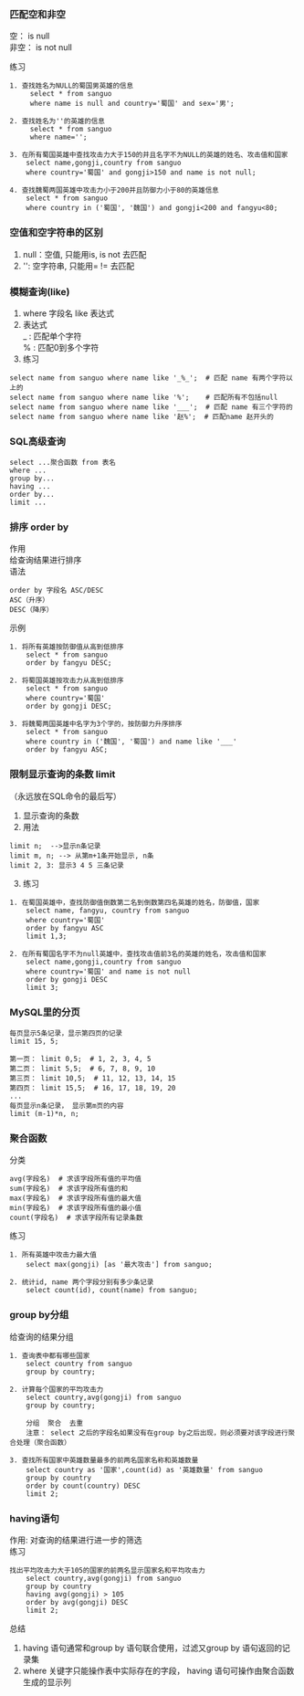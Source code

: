 ### 匹配空和非空  
空： is null  
非空： is not null  

练习  
```mysql
1. 查找姓名为NULL的蜀国男英雄的信息
	 select * from sanguo
	 where name is null and country='蜀国' and sex='男';

2. 查找姓名为''的英雄的信息
	 select * from sanguo
	 where name='';

3. 在所有蜀国英雄中查找攻击力大于150的并且名字不为NULL的英雄的姓名、攻击值和国家
	select name,gongji,country from sanguo
	where country='蜀国' and gongji>150 and name is not null;

4. 查找魏蜀两国英雄中攻击力小于200并且防御力小于80的英雄信息
	select * from sanguo
	where country in ('蜀国', '魏国') and gongji<200 and fangyu<80;
```

### 空值和空字符串的区别
1. null：空值, 只能用is, is not 去匹配  
2. '': 空字符串, 只能用= != 去匹配  

### 模糊查询(like)  
1. where 字段名 like 表达式  
2. 表达式  
    _ : 匹配单个字符  
    % : 匹配0到多个字符  
3. 练习
```mysql
select name from sanguo where name like '_%_';  # 匹配 name 有两个字符以上的
select name from sanguo where name like '%';    # 匹配所有不包括null
select name from sanguo where name like '___';  # 匹配 name 有三个字符的
select name from sanguo where name like '赵%';  # 匹配name 赵开头的
```

### SQL高级查询
```mysql
select ...聚合函数 from 表名
where ...
group by...
having ...
order by...
limit ...
```

### 排序 order by  
作用  
	给查询结果进行排序  
语法  
```mysql
order by 字段名 ASC/DESC  
ASC（升序）  
DESC（降序）  
```

示例
```mysql
1. 将所有英雄按防御值从高到低排序
    select * from sanguo
    order by fangyu DESC;

2. 将蜀国英雄按攻击力从高到低排序
    select * from sanguo
    where country='蜀国'
    order by gongji DESC;

3. 将魏蜀两国英雄中名字为3个字的，按防御力升序排序
    select * from sanguo
    where country in ('魏国', '蜀国') and name like '___'
    order by fangyu ASC;
```

### 限制显示查询的条数 limit
（永远放在SQL命令的最后写）  
1. 显示查询的条数  
2. 用法
```mysql
limit n;  -->显示n条记录
limit m, n; --> 从第m+1条开始显示, n条
limit 2, 3: 显示3 4 5 三条记录
```
3. 练习
```mysql
1. 在蜀国英雄中，查找防御值倒数第二名到倒数第四名英雄的姓名，防御值，国家
    select name, fangyu, country from sanguo
    where country='蜀国'
    order by fangyu ASC
    limit 1,3;

2. 在所有蜀国名字不为null英雄中，查找攻击值前3名的英雄的姓名，攻击值和国家
    select name,gongji,country from sanguo
    where country='蜀国' and name is not null
    order by gongji DESC
    limit 3;
```

### MySQL里的分页
```mysql
每页显示5条记录，显示第四页的记录
limit 15, 5;

第一页： limit 0,5;  # 1, 2, 3, 4, 5
第二页： limit 5,5;  # 6, 7, 8, 9, 10
第三页： limit 10,5;  # 11, 12, 13, 14, 15
第四页： limit 15,5;  # 16, 17, 18, 19, 20
...
每页显示n条记录， 显示第m页的内容
limit (m-1)*n, n;
```

### 聚合函数
分类
```mysql
avg(字段名)  # 求该字段所有值的平均值
sum(字段名)  # 求该字段所有值的和
max(字段名)  # 求该字段所有值的最大值
min(字段名)  # 求该字段所有值的最小值
count(字段名)  # 求该字段所有记录条数
```
练习
```mysql
1. 所有英雄中攻击力最大值
    select max(gongji) [as '最大攻击'] from sanguo;

2. 统计id, name 两个字段分别有多少条记录
    select count(id), count(name) from sanguo;
```

### group by分组
给查询的结果分组
```mysql
1. 查询表中都有哪些国家
    select country from sanguo
    group by country;

2. 计算每个国家的平均攻击力
    select country,avg(gongji) from sanguo
    group by country;

    分组  聚合  去重
    注意： select 之后的字段名如果没有在group by之后出现，则必须要对该字段进行聚合处理（聚合函数）

3. 查找所有国家中英雄数量最多的前两名国家名称和英雄数量
    select country as '国家',count(id) as '英雄数量' from sanguo
    group by country
    order by count(country) DESC
    limit 2;
```

### having语句
作用: 对查询的结果进行进一步的筛选  
练习
```mysql
找出平均攻击力大于105的国家的前两名显示国家名和平均攻击力
    select country,avg(gongji) from sanguo
    group by country
    having avg(gongji) > 105
    order by avg(gongji) DESC
    limit 2;
```
总结   
1. having 语句通常和group by 语句联合使用，过滤又group by 语句返回的记录集  
2. where 关键字只能操作表中实际存在的字段， having 语句可操作由聚合函数生成的显示列  
